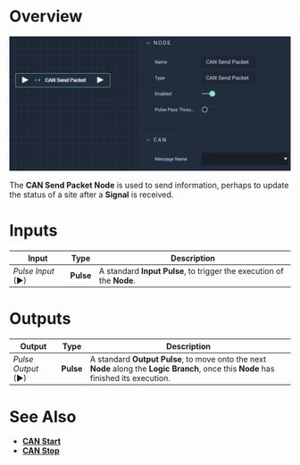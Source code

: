 # Overview

![The CAN Send Packet Node.](../../../.gitbook/assets/cansendpacket.png)

The **CAN Send Packet Node** is used to send information, perhaps to update the status of a site after a **Signal** is received.

# Inputs

|Input|Type|Description|
|---|---|---|
|*Pulse Input* (►)|**Pulse**|A standard **Input Pulse**, to trigger the execution of the **Node**.|

# Outputs

|Output|Type|Description|
|---|---|---|
|*Pulse Output* (►)|**Pulse**|A standard **Output Pulse**, to move onto the next **Node** along the **Logic Branch**, once this **Node** has finished its execution.|

# See Also

* [**CAN Start**](canstart.md)
* [**CAN Stop**](canstop.md)
